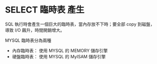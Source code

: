 # SELECT 臨時表 產生
SQL 執行時會產生一個巨大的臨時表，當內存放不下時；要全部 copy 到磁盤，導致 I/O 飆升，時間開銷增大。

MYSQL 臨時表分為兩種
- 內存臨時表： 使用 MYSQL 的 MEMORY 儲存引擎
- 硬盤臨時表： 使用 MYSQL 的 MyISAM 儲存引擎


